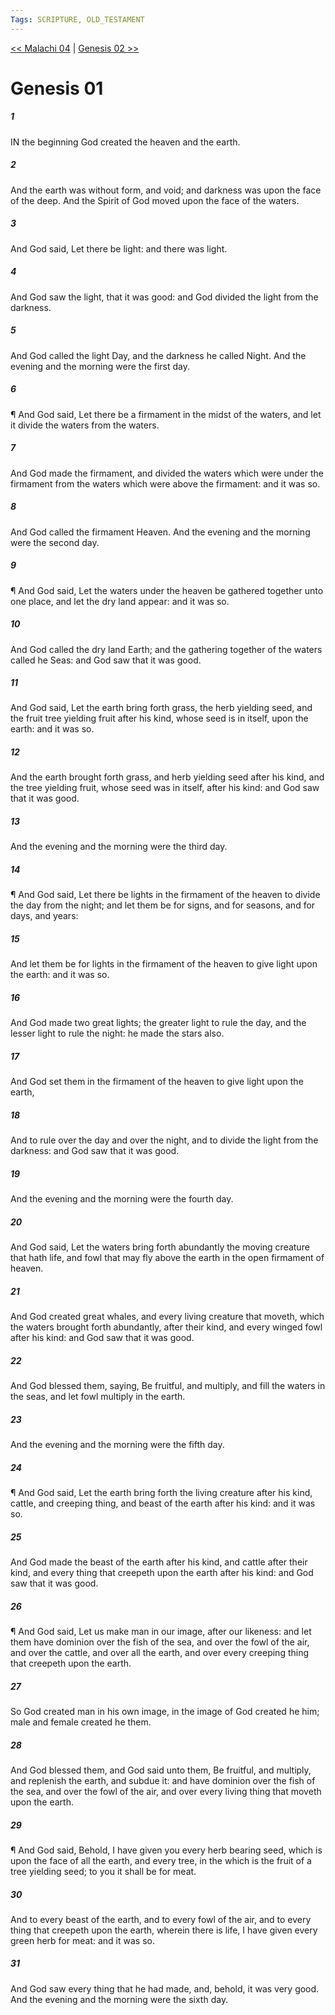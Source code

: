 ```yaml
---
Tags: SCRIPTURE, OLD_TESTAMENT
---
```


[<< Malachi 04](OLD_TESTAMENT/39_Malachi/Malachi_04.md) | [Genesis 02 >>](OLD_TESTAMENT/01_Genesis/Genesis_02.md)

# Genesis 01

##### 1
 IN the beginning God created the heaven and the earth.
##### 2
 And the earth was without form, and void; and darkness was upon the face of the deep.  And the Spirit of God moved upon the face of the waters.
##### 3
 And God said, Let there be light: and there was light.
##### 4
 And God saw the light, that it was good: and God divided the light from the darkness.
##### 5
 And God called the light Day, and the darkness he called Night.  And the evening and the morning were the first day.
##### 6
 ¶ And God said, Let there be a firmament in the midst of the waters, and let it divide the waters from the waters.
##### 7
 And God made the firmament, and divided the waters which were under the firmament from the waters which were above the firmament: and it was so.
##### 8
 And God called the firmament Heaven.  And the evening and the morning were the second day.
##### 9
 ¶ And God said, Let the waters under the heaven be gathered together unto one place, and let the dry land appear: and it was so.
##### 10
 And God called the dry land Earth; and the gathering together of the waters called he Seas: and God saw that it was good.
##### 11
 And God said, Let the earth bring forth grass, the herb yielding seed, and the fruit tree yielding fruit after his kind, whose seed is in itself, upon the earth: and it was so.
##### 12
 And the earth brought forth grass, and herb yielding seed after his kind, and the tree yielding fruit, whose seed was in itself, after his kind: and God saw that it was good.
##### 13
 And the evening and the morning were the third day.
##### 14
 ¶ And God said, Let there be lights in the firmament of the heaven to divide the day from the night; and let them be for signs, and for seasons, and for days, and years:
##### 15
 And let them be for lights in the firmament of the heaven to give light upon the earth: and it was so.
##### 16
 And God made two great lights; the greater light to rule the day, and the lesser light to rule the night: he made the stars also.
##### 17
 And God set them in the firmament of the heaven to give light upon the earth,
##### 18
 And to rule over the day and over the night, and to divide the light from the darkness: and God saw that it was good.
##### 19
 And the evening and the morning were the fourth day.
##### 20
 And God said, Let the waters bring forth abundantly the moving creature that hath life, and fowl that may fly above the earth in the open firmament of heaven.
##### 21
 And God created great whales, and every living creature that moveth, which the waters brought forth abundantly, after their kind, and every winged fowl after his kind: and God saw that it was good.
##### 22
 And God blessed them, saying, Be fruitful, and multiply, and fill the waters in the seas, and let fowl multiply in the earth.
##### 23
 And the evening and the morning were the fifth day.
##### 24
 ¶ And God said, Let the earth bring forth the living creature after his kind, cattle, and creeping thing, and beast of the earth after his kind: and it was so.
##### 25
 And God made the beast of the earth after his kind, and cattle after their kind, and every thing that creepeth upon the earth after his kind: and God saw that it was good.
##### 26
 ¶ And God said, Let us make man in our image, after our likeness: and let them have dominion over the fish of the sea, and over the fowl of the air, and over the cattle, and over all the earth, and over every creeping thing that creepeth upon the earth.
##### 27
 So God created man in his own image, in the image of God created he him; male and female created he them.
##### 28
 And God blessed them, and God said unto them, Be fruitful, and multiply, and replenish the earth, and subdue it: and have dominion over the fish of the sea, and over the fowl of the air, and over every living thing that moveth upon the earth.
##### 29
 ¶ And God said, Behold, I have given you every herb bearing seed, which is upon the face of all the earth, and every tree, in the which is the fruit of a tree yielding seed; to you it shall be for meat.
##### 30
 And to every beast of the earth, and to every fowl of the air, and to every thing that creepeth upon the earth, wherein there is life, I have given every green herb for meat: and it was so.
##### 31
 And God saw every thing that he had made, and, behold, it was very good.  And the evening and the morning were the sixth day.

